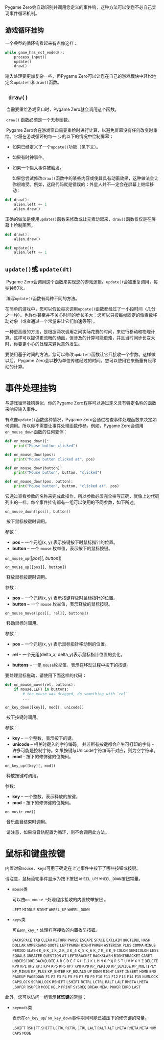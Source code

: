 

Pygame Zero会自动识别并调用您定义的事件钩，这种方法可以使您不必自己实现事件循环机制。

<!--more-->

## 游戏循环挂钩

一个典型的循环钩看起来有点像这样：

```python
while game_has_not_ended():
    process_input()
    update()
    draw()
```

输入处理要更加复杂一些，但Pygame Zero可以让您在自己的游戏模块中轻松地定义`update()`和`draw()`函数。

## ` draw()`

​		当需要重绘游戏窗口时，Pygame Zero就会调用这个函数。

​		`draw()` 函数必须是一个无参函数。

​		Pygame Zero会在游戏窗口需要重绘时进行计算，以避免屏幕没有任何改变时重绘。它将在游戏循环的每一		步的以下的情况中绘制屏幕：

- 如果已经定义了一个`update()`功能（见下文）。

- 如果有时钟事件。

- 如果一个输入事件被触发。

  如果您尝试修改`draw()`函数中的某些内容或使其具有动画效果，这种做法会让你很难受。例如，这段代码就是错误的：外星人并不一定会在屏幕上继续移动：

```python
def draw():
    alien.left += 1
    alien.draw()
```

​		正确的做法是使用`update()`函数来修改或让元素动起来，`draw()`函数仅仅是在屏幕上绘制画面。

```python
def draw():
    alien.draw()

def update():
    alien.left += 1
```

## `update()`或 `update(dt)`

​		Pygame Zero会调用这个函数来实现您的游戏逻辑。`update()`会被重复调用，每秒钟60次。

​		编写`update()`函数有两种不同的方法。

​		在简单的游戏中，您可以假设每次调用`update()`函数都经过了一小段时间（几分之一秒）。也许你甚至并不关心时间的步长多大：您可以只按每帧固定的像素数移动对象（或者通过一个常量来让它们加速等等）。

​		一种更高级的方法，是根据两次调用之间实际花费的时间，来进行移动和物理计算。这样可以提供更流畅的动画，但涉及的计算可能更难，并且当时间步长变大时，你要更小心的处理来避免意外发生。

​		要使用基于时间的方法，您可以修改`update()`函数让它只接收一个参数。这样做以后，Pygame Zero会以**秒**为单位传递经过的时间。您可以使用它来衡量有段移动的计算。

# 事件处理挂钩

与游戏循环挂钩类似，你的Pygame Zero程序可以通过定义具有特定名称的函数来响应输入事件。

有点像`update()`函数这种情况，Pygame Zero会通过检查事件处理函数来决定如何调用。所以你不需要让事件处理函数传参。例如，Pygame Zero会调用 `on_mouse_down`函数的任何变体：

```python
def on_mouse_down():
    print("Mouse button clicked")

def on_mouse_down(pos):
    print("Mouse button clicked at", pos)

def on_mouse_down(button):
    print("Mouse button", button, "clicked")

def on_mouse_down(pos, button):
    print("Mouse button", button, "clicked at", pos)
```

它通过查看参数的名称来完成此操作，所以参数必须完全拼写正确，就像上边代码列出的一样。每个事件挂钩都有一组可以使用的不同参数，如下所述。

`on_mouse_down([pos][, button])`

​		按下鼠标按键时调用。

参数：

- **pos** – 一个元组(x, y) 表示按键按下时鼠标指针的位置。
- **button** – 一个 `mouse` 枚举值，表示按下的鼠标按键。

`on_mouse_up`([*pos*][, *button*])

`on_mouse_up([pos][, button])`

​		释放鼠标按键时调用。

参数：

- **pos** – 一个元组(x, y) 表示按键释放时鼠标指针的位置。
- **button** – 一个 `mouse` 枚举值，表示释放的鼠标按键。

`on_mouse_move([pos][, rel][, buttons])`

​		移动鼠标时调用。

参数：

- **pos** – 一个元组(x, y) 表示鼠标指针移动到的位置。

- **rel** – 一个元组(delta_x, delta_y)表示鼠标指针位置的变化。

- **buttons** – 一组 `mouse`枚举值，表示在移动过程中按下的按键。

要处理鼠标拖动，请使用下面这样的代码：

```python
def on_mouse_move(rel, buttons):
    if mouse.LEFT in buttons:
        # the mouse was dragged, do something with `rel`
        ...
```

`on_key_down([key][, mod][, unicode])`

​		按下按键时调用。

参数：

- **key** – 一个整数，表示按下的键。
- **unicode** – 相关时键入的字符编码。 并非所有按键都会产生可打印的字符 - 许多可能是控制字符。如果按键与Unicode字符编码不对应，则为空字符串。
- **mod** –  按下的修饰键的位掩码。

`on_key_up([key][, mod])`

​		释放按键时调用。

参数:

- **key** – 一个整数，表示释放的按键。
- **mod** – 按下的修饰键的位掩码。

`on_music_end()`

​		音乐曲目结束时调用。

​		请注意，如果将音轨配置为循环，则不会调用此方法。

# 鼠标和键盘按键

内置对象`mouse`，`keys`可用于确定在上述事件中按下了哪些按钮或按键。

请注意，鼠标滚轮事件显示为按下按钮 `WHEEL_UP`/ `WHEEL_DOWN`按钮常量。

- `mouse`类

  可以由`on_mouse_*`处理程序接收的内置枚举按钮 。

  `LEFT` `MIDDLE` `RIGHT` `WHEEL_UP` `WHEEL_DOWN`

- `keys`类

  可由`on_key_*` 处理程序接收的内置枚举按钮。
  
  `BACKSPACE` `TAB` `CLEAR` `RETURN` `PAUSE` `ESCAPE` `SPACE` `EXCLAIM` `QUOTEDBL` `HASH` `DOLLAR` `AMPERSAND` `QUOTE` `LEFTPAREN` `RIGHTPAREN` `ASTERISK` `PLUS` `COMMA` `MINUS` `PERIOD` `SLASH` `K_0` `K_1` `K_2` `K_3` `K_4` `K_5` `K_6` `K_7` `K_8` `K_9` `COLON` `SEMICOLON` `LESS` `EQUALS` `GREATER` `QUESTION` `AT` `LEFTBRACKET` `BACKSLASH` `RIGHTBRACKET` `CARET` `UNDERSCORE` `BACKQUOTE` `A` `B` `C` `D` `E` `F` `G` `H` `I` `J` `K` `L` `M` `N` `O` `P` `Q` `R` `S` `T` `U` `V` `W` `X` `Y` `Z` `DELETE` `KP0` `KP1` `KP2` `KP3` `KP4` `KP5` `KP6` `KP7` `KP8` `KP9` `KP_PERIOD` `KP_DIVIDE` `KP_MULTIPLY` `KP_MINUS` `KP_PLUS` `KP_ENTER` `KP_EQUALS` `UP` `DOWN` `RIGHT` `LEFT` `INSERT` `HOME` `END` `PAGEUP` `PAGEDOWN` `F1` `F2` `F3` `F4` `F5` `F6` `F7` `F8` `F9` `F10` `F11` `F12` `F13` `F14` `F15` `NUMLOCK` `CAPSLOCK` `SCROLLOCK` `RSHIFT` `LSHIFT` `RCTRL` `LCTRL` `RALT` `LALT` `RMETA` `LMETA` `LSUPER` `RSUPER` `MODE` `HELP` `PRINT` `SYSREQ` `BREAK` `MENU` `POWER` `EURO` `LAST`

此外，您可以访问一组表示**修饰键**的常量：

- `keymods`类

  表示在`on_key_up`/ `on_key_down`事件期间可能已被压下的修饰键的常量。
  
  `LSHIFT` `RSHIFT` `SHIFT` `LCTRL` `RCTRL` `CTRL` `LALT` `RALT` `ALT` `LMETA` `RMETA` `META` `NUM` `CAPS` `MODE`
